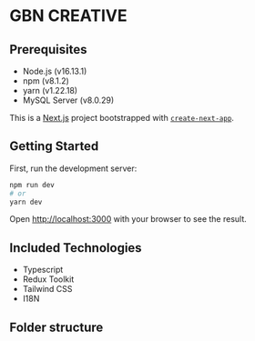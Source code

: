 # GBN CREATIVE

## Prerequisites
- Node.js (v16.13.1)
- npm (v8.1.2)
- yarn (v1.22.18)
- MySQL Server (v8.0.29)

This is a [Next.js](https://nextjs.org/) project bootstrapped with [`create-next-app`](https://github.com/vercel/next.js/tree/canary/packages/create-next-app).

## Getting Started

First, run the development server:

```bash
npm run dev
# or
yarn dev
```

Open [http://localhost:3000](http://localhost:3000) with your browser to see the result.


## Included Technologies
- Typescript
- Redux Toolkit
- Tailwind CSS
- I18N

## Folder structure

